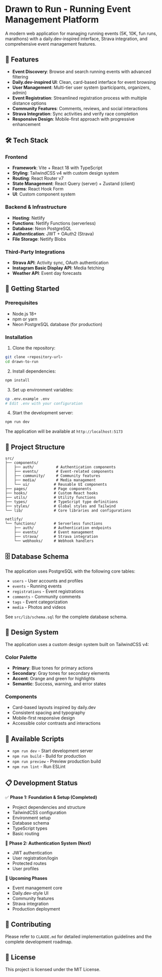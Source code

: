 # Drawn to Run - Running Event Management Platform

A modern web application for managing running events (5K, 10K, fun runs, marathons) with a daily.dev-inspired interface, Strava integration, and comprehensive event management features.

## 🏃 Features

- **Event Discovery**: Browse and search running events with advanced filtering
- **Daily.dev-inspired UI**: Clean, card-based interface for event browsing
- **User Management**: Multi-tier user system (participants, organizers, admin)
- **Event Registration**: Streamlined registration process with multiple distance options
- **Community Features**: Comments, reviews, and social interactions
- **Strava Integration**: Sync activities and verify race completion
- **Responsive Design**: Mobile-first approach with progressive enhancement

## 🛠 Tech Stack

### Frontend
- **Framework**: Vite + React 18 with TypeScript
- **Styling**: TailwindCSS v4 with custom design system
- **Routing**: React Router v7
- **State Management**: React Query (server) + Zustand (client)
- **Forms**: React Hook Form
- **UI**: Custom component system

### Backend & Infrastructure
- **Hosting**: Netlify
- **Functions**: Netlify Functions (serverless)
- **Database**: Neon PostgreSQL
- **Authentication**: JWT + OAuth2 (Strava)
- **File Storage**: Netlify Blobs

### Third-Party Integrations
- **Strava API**: Activity sync, OAuth authentication
- **Instagram Basic Display API**: Media fetching
- **Weather API**: Event day forecasts

## 🚀 Getting Started

### Prerequisites
- Node.js 18+ 
- npm or yarn
- Neon PostgreSQL database (for production)

### Installation

1. Clone the repository:
```bash
git clone <repository-url>
cd drawn-to-run
```

2. Install dependencies:
```bash
npm install
```

3. Set up environment variables:
```bash
cp .env.example .env
# Edit .env with your configuration
```

4. Start the development server:
```bash
npm run dev
```

The application will be available at `http://localhost:5173`

## 📁 Project Structure

```
src/
├── components/
│   ├── auth/          # Authentication components
│   ├── events/        # Event-related components
│   ├── community/     # Community features
│   ├── media/         # Media management
│   └── ui/           # Reusable UI components
├── pages/            # Page components
├── hooks/            # Custom React hooks
├── utils/            # Utility functions
├── types/            # TypeScript type definitions
├── styles/           # Global styles and Tailwind
└── lib/              # Core libraries and configurations

netlify/
└── functions/        # Serverless functions
    ├── auth/         # Authentication endpoints
    ├── events/       # Event management
    ├── strava/       # Strava integration
    └── webhooks/     # Webhook handlers
```

## 🗄 Database Schema

The application uses PostgreSQL with the following core tables:
- `users` - User accounts and profiles
- `events` - Running events
- `registrations` - Event registrations
- `comments` - Community comments
- `tags` - Event categorization
- `media` - Photos and videos

See `src/lib/schema.sql` for the complete database schema.

## 🎨 Design System

The application uses a custom design system built on TailwindCSS v4:

### Color Palette
- **Primary**: Blue tones for primary actions
- **Secondary**: Gray tones for secondary elements
- **Accent**: Orange and green for highlights
- **Semantic**: Success, warning, and error states

### Components
- Card-based layouts inspired by daily.dev
- Consistent spacing and typography
- Mobile-first responsive design
- Accessible color contrasts and interactions

## 🔧 Available Scripts

- `npm run dev` - Start development server
- `npm run build` - Build for production
- `npm run preview` - Preview production build
- `npm run lint` - Run ESLint

## 📋 Development Status

✅ **Phase 1: Foundation & Setup (Completed)**
- Project dependencies and structure
- TailwindCSS configuration
- Environment setup
- Database schema
- TypeScript types
- Basic routing

🔄 **Phase 2: Authentication System (Next)**
- JWT authentication
- User registration/login
- Protected routes
- User profiles

📅 **Upcoming Phases**
- Event management core
- Daily.dev-style UI
- Community features
- Strava integration
- Production deployment

## 🤝 Contributing

Please refer to `CLAUDE.md` for detailed implementation guidelines and the complete development roadmap.

## 📄 License

This project is licensed under the MIT License.
```
